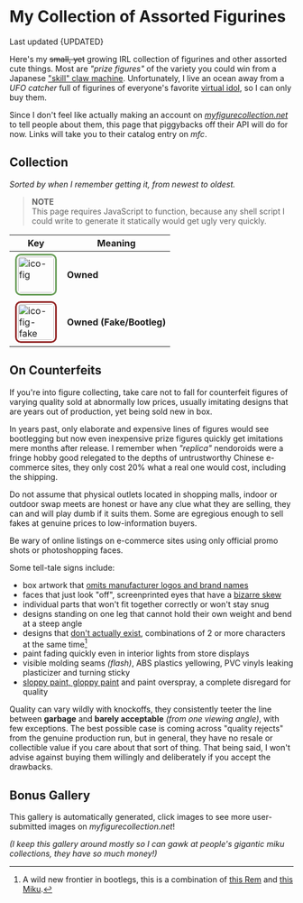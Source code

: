 <!-- started 2022/4/21 -->
<!-- updated 2023/1/28 -->

# My Collection of Assorted Figurines
Last updated {UPDATED}

Here's my ~~small, yet~~ growing IRL collection of figurines and other assorted cute things.
Most are _"prize figures"_ of the variety you could win from a Japanese ["skill" claw machine][claw].
Unfortunately, I live an ocean away from a _UFO catcher_ full of figurines of everyone's favorite [virtual idol][micker], so I can only buy them.

Since I don't feel like actually making an account on _[myfigurecollection.net][mfc]_ to tell people about them, this page that piggybacks off their API will do for now. Links will take you to their catalog entry on _mfc_.

[claw]: https://www.youtube.com/watch?v=93c9oTU7ut0
[micker]: https://www.youtube.com/watch?v=f91sM4rI76w&hl=en
[mfc]: https://myfigurecollection.net

## Collection
_Sorted by when I remember getting it, from newest to oldest._

<div id="fig-thumbs">
<noscript>
<blockquote>
<p><strong>NOTE</strong><br/>
	This page requires JavaScript to function, because any shell script I could write to generate it statically would get ugly very quickly.</p>
</blockquote>
</noscript>

</div>

<div class="aside right">

| Key | Meaning |
| -- | -- |
| ![ico-fig](https://static.myfigurecollection.net/upload/items/0/186-f9170.jpg) | **Owned** |
| ![ico-fig-fake](https://static.myfigurecollection.net/upload/items/0/186-f9170.jpg) | **Owned (Fake/Bootleg)** |

</div>

## On Counterfeits
If you're into figure collecting, take care not to fall for counterfeit figures of varying quality sold at abnormally low prices, usually imitating designs that are years out of production, yet being sold new in box.

In years past, only elaborate and expensive lines of figures would see bootlegging but now even inexpensive prize figures quickly get imitations mere months after release.
I remember when _"replica"_ nendoroids were a fringe hobby good relegated to the depths of untrustworthy Chinese e-commerce sites, they only cost 20% what a real one would cost, including the shipping.

Do not assume that physical outlets located in shopping malls, indoor or outdoor swap meets are honest or have any clue what they are selling, they can and will play dumb if it suits them. Some are egregious enough to sell fakes at genuine prices to low-information buyers.

Be wary of online listings on e-commerce sites using only official promo shots or photoshopping faces.

Some tell-tale signs include:
* box artwork that [omits manufacturer logos and brand names](https://myfigurecollection.net/picture/2402764)
* faces that just look "off", screenprinted eyes that have a [bizarre skew](https://myfigurecollection.net/picture/2182516)
* individual parts that won't fit together correctly or won't stay snug
* designs standing on one leg that cannot hold their own weight and bend at a steep angle
* designs that [don't actually exist](https://myfigurecollection.net/picture/3267308), combinations of 2 or more characters at the same time[^rem]
* paint fading quickly even in interior lights from store displays
* visible molding seams _(flash)_, ABS plastics yellowing, PVC vinyls leaking plasticizer and turning sticky
* [sloppy paint, gloppy paint](https://myfigurecollection.net/picture/2529349) and paint overspray, a complete disregard for quality

Quality can vary wildly with knockoffs, they consistently teeter the line between **garbage** and **barely acceptable** _(from one viewing angle)_, with few exceptions.
The best possible case is coming across "quality rejects" from the genuine production run, but in general, they have no resale or collectible value if you care about that sort of thing.
That being said, I won't advise against buying them willingly and deliberately if you accept the drawbacks.

[^rem]: A wild new frontier in bootlegs, this is a combination of
	[this Rem](https://myfigurecollection.net/item/1047417) and [this Miku](https://myfigurecollection.net/item/944728).

## Bonus Gallery
This gallery is automatically generated, click images to see more user-submitted images on _myfigurecollection.net_!

_(I keep this gallery around mostly so I can gawk at people's gigantic miku collections, they have so much money!)_

<div class="gallery" id="fig-gallery">
</div>

<style type="text/css">
	[alt*="fig"] {
		border-radius: 10px;
		border: 3px #6b9f5b solid;
		padding: 2px;
		margin: 2px;
		height: 64px;
		width: 64px;
	}
	[alt*="fake"] {
		border: 3px #932525 solid;
	}
</style>

<script type="text/javascript">
/* <![CDATA[ */
'use strict';

var figs = [
	/* MFC id, unknown MFC image hash key, alt text description
	 * MFC ids prepended with x are knockoffs
	 */

/*
	[ '1536230', '57dd2', 're-ment miku miku ♪ room miniature #1 of 8' ],
	[ '1536252', '08790', 're-ment miku miku ♪ room miniature #2 of 8' ],
	[ '1536231', '9277b', 're-ment miku miku ♪ room miniature #3 of 8' ],
	[ '1536233', '7ee99', 're-ment miku miku ♪ room miniature #4 of 8' ],
	[ '1536234', '4c1f3', 're-ment miku miku ♪ room miniature #5 of 8' ],
	[ '1536236', '79c77', 're-ment miku miku ♪ room miniature #6 of 8' ],
	[ '1536237', 'c53b8', 're-ment miku miku ♪ room miniature #7 of 8' ],
	[ '1536238', '0e4a2', 're-ment miku miku ♪ room miniature #8 of 8' ],
*/

	[ '1335582', '45071', 'sega sakura miku v3 SPM' ],
	[ '1571286', '13885', 'sega miku christmas 2022 SPM' ],
	[ '1479579', '2b77d', 'sega miku 15th anniversary kei ver. SPM' ],
	[ '1549222', '51878', 'sega miku 15th anniversary zhou ver. SPM' ],
	[ '1275355', '6d5f6', 'sega preciality special nuigurumi sakura miku' ],
	[ '1213389', 'b3aa1', 'good smile genshin impact venti nendoroid #1795' ],
	[ '1189088', '749c7', 'good smile hatsune miku nt nendoroid #1701' ],
	[ '1499800', '5eb8d', 'taito miku artist masterpiece latidos 2022 ver.' ],
	[ '1220581', '68abc', 'taito miku artist masterpiece pricess arabian ver.' ],
	[ 'x1214387', '2ce6c', 'knockoff taito miku wonderland rapunzel' ],
	[ 'x314683', 'dd714', 'knockoff sega miku fuwa fuwa nuigurumi plush (strap)' ],
	[ 'x370088', '9e436', 'knockoff sega miku fuwa fuwa mega jumbo nuigurumi plush' ],
	[ 'x514129', '953bd', 'knockoff sega nyanko miku fuwa fuwa mega jumbo nuigurumi plush' ],
	[ 'x809190', 'f14f9', 'knockoff furyu miku noodle stopper figure' ],
	[ 'x2987', '316e0', 'knockoff max factory figma miku #014' ],
	[ '401018', '46ea9', 'sega project diva innocent SPM miku' ],
	[ '718192', '46a35', 'hatsune miku 2nd season Winter ver.' ],
	[ '1251026', '4cdac', 'bandai q posket miku type a' ],
	[ '944728', 'e11c7', 'furyu miku bicute bunnies' ],
	[ '1311067', '71abf', 'taito miku artist masterpiece princess alice' ],
	[ '1268909', '1026e', 'taito miku artist masterpiece 14th anniv.' ],
	[ '1293291', '0722b', 'furyu sakura miku noodle stopper' ],
	[ '886807', '361bd', 'taito sakura miku 2020 ver.' ],
	[ '1216990', 'd5032', 'racing miku 2021 espresto' ],
	[ '1035745', '30ee2', "sega mega 39's breathe you SPM miku" ],
	[ '1112719', '9eef3', 'miku big nuigurumi plush' ],
	[ '756832', 'e2f87', 'hatsune miku 2nd season Spring ver.' ],
	[ '776143', '83ba8', 'hatsune miku 2nd season Summer ver.' ],
	[ '4741', 'b8f3f', 'hatsune miku piano EX figure 2009' ],
	[ '1150601', 'e3581', 'miku nesoberi nuigurumi (strap)' ],
	[ '798190', '976e1', 'sega sakura miku SPM' ],
	[ '720383', '9fd05', 'sega fate/extella link astolfo SPM' ],
	[ '693275', '0efa8', 'miku mega jumbo nuigurumi plush 2018' ],
	[ '675904', '9186d', 'good smile gochiusa sxarp nendoroid #929' ],
	[ '689123', 'a8cdd', 'good smile snow princess miku nendoroid #1000' ],
	[ '464596', '0159f', 'good smile konosuba megumin nendoroid #725' ],
	[ '440687', '03e24', 'sega project diva X SPM miku' ],
	[ '583734', 'a013e', 'sega izayoi sakuya prize figure' ],
	[ '200768', '787a5', 'funko pop rocks miku #39' ],
	[ '246546', '3a64c', 'sega project diva F2nd miku' ],
	[ 'x287774', '7757e', 'knockoff good smile umaru-chan nendoroid #524' ],
	[ 'x26113', '16c9a', 'knockoff good smile snow miku nendoroid #150' ],
	[ '198604', '17661', 'sega project diva 2nd miku' ],
	[ '47413', 'fbbec', 'banpresto kogami akira lucky star' ],
	[ '167123', 'b82e3', 'sega project diva arcade miku 2012' ],
	[ '100292', '62674', 'hatsune miku plush great eastern 2012' ],
];

var thumbs = document.getElementById('fig-thumbs');
var gallery = document.getElementById('fig-gallery');

for (var i in figs) {
	var id = figs[i][0];
	var hash = figs[i][1];
	var title = figs[i][2];
	var alt = 'ico-fig';
	if (id.charAt(0) == 'x') {
		id = id.slice(1);
		alt = alt + '-fake';
	}

	var l1, l2, l3;

	/* icons */
	l1 = document.createElement('a');
	l1.href= 'https://myfigurecollection.net/item/' + id;

		l2 = document.createElement('img');
		l2.alt = alt;
		l2.title = title;
		l2.src = 'https://static.myfigurecollection.net/upload/items/0/'
			+ id + '-' + hash + ".jpg";
		l1.appendChild(l2);

	thumbs.appendChild(l1);

	/* gallery */
	l1 = document.createElement('p');

		l2 = document.createElement('a');
		l2.href = 'https://myfigurecollection.net/pictures.php?itemId=' + id;

			l3 = document.createElement('img');
			l3.src = 'https://static.myfigurecollection.net/upload/items/1/'
				+ id + '-' + hash + ".jpg";
			l3.title = title;
			l3.alt = 'nolink';
			l2.appendChild(l3);

	l1.appendChild(l2);
	gallery.appendChild(l1);
}

/* ]]> */
</script>

